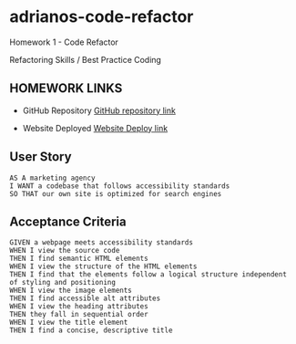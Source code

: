 # adrianos-code-refactor
Homework 1 - Code Refactor

Refactoring Skills / Best Practice Coding

## HOMEWORK LINKS

* GitHub Repository [GitHub repository link](https://github.com/AdrianoArmen/adrianos-code-refactor) 

* Website Deployed [Website Deploy link](https://github.com/AdrianoArmen/adrianos-code-refactor) 

## User Story

```
AS A marketing agency
I WANT a codebase that follows accessibility standards
SO THAT our own site is optimized for search engines
```

## Acceptance Criteria

```
GIVEN a webpage meets accessibility standards
WHEN I view the source code
THEN I find semantic HTML elements
WHEN I view the structure of the HTML elements
THEN I find that the elements follow a logical structure independent of styling and positioning
WHEN I view the image elements
THEN I find accessible alt attributes
WHEN I view the heading attributes
THEN they fall in sequential order
WHEN I view the title element
THEN I find a concise, descriptive title
```